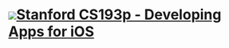 # [![](https://www-media.stanford.edu/assets/favicon/favicon-32x32.png)Stanford CS193p - Developing Apps for iOS](https://cs193p.sites.stanford.edu/)
